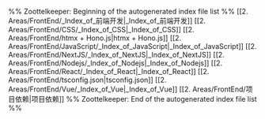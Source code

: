 %% Zoottelkeeper: Beginning of the autogenerated index file list  %%
 [[2. Areas/FrontEnd/_Index_of_前端开发|_Index_of_前端开发]]
 [[2. Areas/FrontEnd/CSS/_Index_of_CSS|_Index_of_CSS]]
 [[2. Areas/FrontEnd/htmx + Hono.js|htmx + Hono.js]]
 [[2. Areas/FrontEnd/JavaScript/_Index_of_JavaScript|_Index_of_JavaScript]]
 [[2. Areas/FrontEnd/NextJS/_Index_of_NextJS|_Index_of_NextJS]]
 [[2. Areas/FrontEnd/Nodejs/_Index_of_Nodejs|_Index_of_Nodejs]]
 [[2. Areas/FrontEnd/React/_Index_of_React|_Index_of_React]]
 [[2. Areas/FrontEnd/tsconfig.json|tsconfig.json]]
 [[2. Areas/FrontEnd/Vue/_Index_of_Vue|_Index_of_Vue]]
 [[2. Areas/FrontEnd/项目依赖|项目依赖]]
%% Zoottelkeeper: End of the autogenerated index file list  %%
